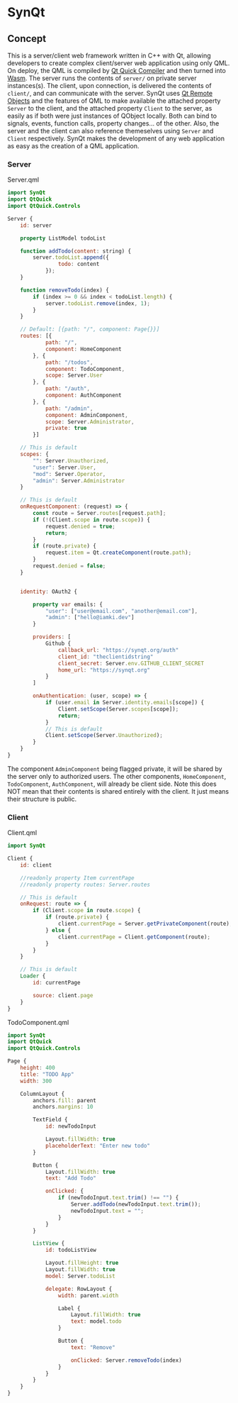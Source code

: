 # SynQt

## Concept

This is a server/client web framework written in C++ with Qt, allowing developers to create complex client/server web application using only QML. On deploy, the QML is compiled by [Qt Quick Compiler](https://doc.qt.io/qt-6/qtqml-qtquick-compiler-tech.html) and then turned into [Wasm](https://doc.qt.io/qt-6/wasm.html). The server runs the contents of `server/` on private server instances(s). The client, upon connection, is delivered the contents of `client/`, and can communicate with the server. SynQt uses [Qt Remote Objects](https://doc.qt.io/qt-6/qtremoteobjects-index.html) and the features of QML to make available the attached property `Server` to the client, and the attached property `Client` to the server, as easily as if both were just instances of QObject locally. Both can bind to signals, events, function calls, property changes... of the other. Also, the server and the client can also reference themeselves using `Server` and `Client` respectively.
SynQt makes the development of any web application as easy as the creation of a QML application.

### Server
Server.qml
```qml
import SynQt
import QtQuick
import QtQuick.Controls

Server {
    id: server

    property ListModel todoList

    function addTodo(content: string) {
        server.todoList.append({
                todo: content
            });
    }

    function removeTodo(index) {
        if (index >= 0 && index < todoList.length) {
            server.todoList.remove(index, 1);
        }
    }

    // Default: [{path: "/", component: Page{}}]
    routes: [{
            path: "/",
            component: HomeComponent
        }, {
            path: "/todos",
            component: TodoComponent,
            scope: Server.User
        }, {
            path: "/auth",
            component: AuthComponent
        }, {
            path: "/admin",
            component: AdminComponent,
            scope: Server.Administrator,
            private: true
        }]

    // This is default
    scopes: {
        "": Server.Unauthorized,
        "user": Server.User,
        "mod": Server.Operator,
        "admin": Server.Administrator
    }

    // This is default
    onRequestComponent: (request) => {
        const route = Server.routes[request.path];
        if (!(Client.scope in route.scope)) {
            request.denied = true;
            return;
        }
        if (route.private) {
            request.item = Qt.createComponent(route.path);
        }
        request.denied = false;
    }


    identity: OAuth2 {

        property var emails: {
            "user": ["user@email.com", "another@email.com"],
            "admin": ["hello@iamki.dev"]
        }

        providers: [
            Github {
                callback_url: "https://synqt.org/auth"
                client_id: "theclientidstring"
                client_secret: Server.env.GITHUB_CLIENT_SECRET
                home_url: "https://synqt.org"
            }
        ]

        onAuthentication: (user, scope) => {
            if (user.email in Server.identity.emails[scope]) {
                Client.setScope(Server.scopes[scope]);
                return;
            }
            // This is default
            Client.setScope(Server.Unauthorized);
        }
    }
}

```
The component `AdminComponent` being flagged private, it will be shared by the server only to authorized users.
The other components, `HomeComponent`, `TodoComponent`, `AuthComponent`, will already be client side.
Note this does NOT mean that their contents is shared entirely with the client. It just means their structure is public.

### Client
Client.qml
```qml
import SynQt

Client {
    id: client

    //readonly property Item currentPage
    //readonly property routes: Server.routes

    // This is default
    onRequest: route => {
        if (Client.scope in route.scope) {
            if (route.private) {
                client.currentPage = Server.getPrivateComponent(route);
            } else {
                client.currentPage = Client.getComponent(route);
            }
        }
    }

    // This is default
    Loader {
        id: currentPage

        source: client.page
    }
}
```

TodoComponent.qml
```qml
import SynQt
import QtQuick
import QtQuick.Controls

Page {
    height: 400
    title: "TODO App"
    width: 300

    ColumnLayout {
        anchors.fill: parent
        anchors.margins: 10

        TextField {
            id: newTodoInput

            Layout.fillWidth: true
            placeholderText: "Enter new todo"
        }

        Button {
            Layout.fillWidth: true
            text: "Add Todo"

            onClicked: {
                if (newTodoInput.text.trim() !== "") {
                    Server.addTodo(newTodoInput.text.trim());
                    newTodoInput.text = "";
                }
            }
        }

        ListView {
            id: todoListView

            Layout.fillHeight: true
            Layout.fillWidth: true
            model: Server.todoList

            delegate: RowLayout {
                width: parent.width

                Label {
                    Layout.fillWidth: true
                    text: model.todo
                }

                Button {
                    text: "Remove"

                    onClicked: Server.removeTodo(index)
                }
            }
        }
    }
}
```
